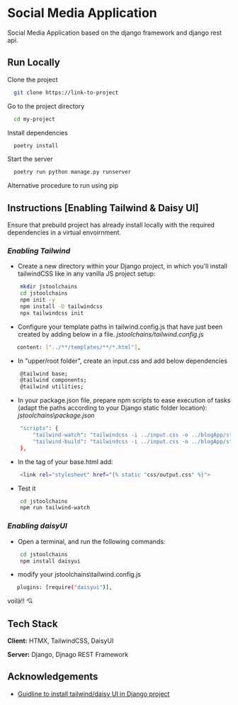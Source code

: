 
# Social Media Application

Social Media Application based on the django framework and django rest api.





## Run Locally

Clone the project

```bash
  git clone https://link-to-project
```

Go to the project directory

```bash
  cd my-project
```

Install dependencies

```bash
  poetry install
```

Start the server

```bash
  poetry run python manage.py runserver 
```

Alternative procedure to run using pip


## Instructions [Enabling Tailwind & Daisy UI]

Ensure that prebuild project has already install locally with the required dependencies in a virtual envoirnment.

### *Enabling Tailwind*

- Create a new directory within your Django project, in which you'll install tailwindCSS like in any vanilla JS project setup: 

```bash
    mkdir jstoolchains 
    cd jstoolchains
    npm init -y
    npm install -D tailwindcss
    npx tailwindcss init
```
- Configure your template paths in tailwind.config.js that have just been created by adding below in a file. *jstoolchains/tailwind.config.js*


```bash
   content: ["../**/templates/**/*.html"],
```

- In "upper/root folder", create an input.css and add below dependencies

```bash
    @tailwind base;
    @tailwind components;
    @tailwind utilities;
```
- In your package.json file, prepare npm scripts to ease execution of tasks (adapt the paths according to your Django static folder location): *jstoolchains\package.json* 

```bash
    "scripts": {
        "tailwind-watch": "tailwindcss -i ../input.css -o ../blogApp/static/css/output.css --watch",
        "tailwind-build": "tailwindcss -i ../input.css -o ../blogApp/static/css/output.css --minify"
    },

```

- In the <head> tag of your base.html add:

```bash
    <link rel="stylesheet" href="{% static "css/output.css" %}">
```

- Test it

```bash
    cd jstoolchains
    npm run tailwind-watch
```

### *Enabling daisyUI*

- Open a terminal, and run the following commands:

```bash
    cd jstoolchains
    npm install daisyui
```

- modify your jstoolchains\tailwind.config.js
```bash
   plugins: [require("daisyui")],
```

voilà!! :cupid:
## Tech Stack

**Client:** HTMX, TailwindCSS, DaisyUI

**Server:** Django, Djnago REST Framework


## Acknowledgements

 - [Guidline to install tailwind/daisy UI in Django project](https://blog.kenshuri.com/posts/001_setup_django_tailwind_daisyui.md)
